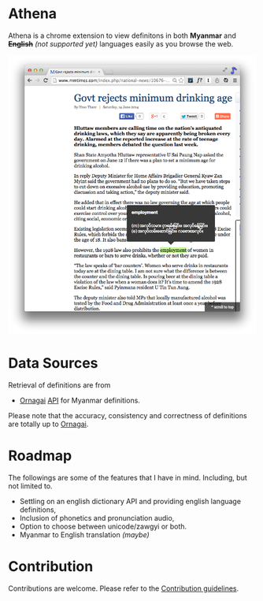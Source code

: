 Athena
======
Athena is a chrome extension to view definitons in both **Myanmar** and <del>**English**</del> *(not supported yet)* languages  easily as you browse the web.

![Screenshot](screenshot.png "Screenshot")

Data Sources
===========
Retrieval of definitions are from
- [Ornagai](www.ornagai.com "Ornagai") [API](http://ornagai.pbworks.com/w/page/25703160/Ornagai%20API "Ornagai API") for Myanmar definitions.

Please note that the accuracy, consistency and correctness of definitions are totally up to [Ornagai](www.ornagai.com "Ornagai").

Roadmap
=======
The followings are some of the features that I have in mind. Including, but not limited to.
- Settling on an english dictionary API and providing english language definitions,
- Inclusion of phonetics and pronunciation audio,
- Option to choose between unicode/zawgyi or both.
- Myanmar to English translation *(maybe)*

Contribution
============
Contributions are welcome. Please refer to the [Contribution guidelines](CONTRIBUTION.md).
